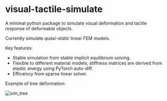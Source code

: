 # visual-tactile-simulate

A minimal python package to simulate visual deformation and tactile response of deformable objects.

Currently simulate *quasi-static* linear FEM models. 

Key features:
+ Stable simulation from stable implicit equilibrium solving. 
+ Flexible to different material models, stiffness matrices are derived from elastic energy using PyTorch auto-diff.
+ Efficeincy from sparse linear solver. 

Example of tree deformation: 

![sim_tree](https://github.com/ShaoxiongYao/visual-tactile-simulate/assets/49648374/0a2e33f1-69d6-4223-9223-a4374959a4c8)
